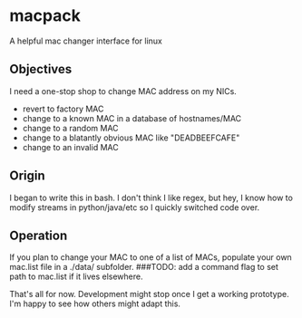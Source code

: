 # macpack
A helpful mac changer interface for linux

## Objectives
I need a one-stop shop to change MAC address on my NICs.
- revert to factory MAC
- change to a known MAC in a database of hostnames/MAC
- change to a random MAC
- change to a blatantly obvious MAC like "DEADBEEFCAFE"
- change to an invalid MAC

## Origin
I began to write this in bash. I don't think I like regex, but hey, I know how to modify streams in python/java/etc so I quickly switched code over.

## Operation
If you plan to change your MAC to one of a list of MACs, populate your own mac.list file in a ./data/ subfolder.
###TODO: add a command flag to set path to mac.list if it lives elsewhere.

That's all for now. Development might stop once I get a working prototype. I'm happy to see how others might adapt this.
